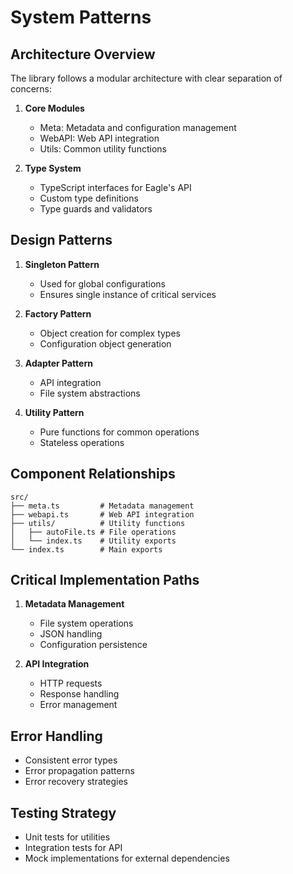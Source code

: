 # System Patterns

## Architecture Overview

The library follows a modular architecture with clear separation of concerns:

1. **Core Modules**

   - Meta: Metadata and configuration management
   - WebAPI: Web API integration
   - Utils: Common utility functions

2. **Type System**
   - TypeScript interfaces for Eagle's API
   - Custom type definitions
   - Type guards and validators

## Design Patterns

1. **Singleton Pattern**

   - Used for global configurations
   - Ensures single instance of critical services

2. **Factory Pattern**

   - Object creation for complex types
   - Configuration object generation

3. **Adapter Pattern**

   - API integration
   - File system abstractions

4. **Utility Pattern**
   - Pure functions for common operations
   - Stateless operations

## Component Relationships

```
src/
├── meta.ts         # Metadata management
├── webapi.ts       # Web API integration
├── utils/          # Utility functions
│   ├── autoFile.ts # File operations
│   └── index.ts    # Utility exports
└── index.ts        # Main exports
```

## Critical Implementation Paths

1. **Metadata Management**

   - File system operations
   - JSON handling
   - Configuration persistence

2. **API Integration**

   - HTTP requests
   - Response handling
   - Error management

## Error Handling

- Consistent error types
- Error propagation patterns
- Error recovery strategies

## Testing Strategy

- Unit tests for utilities
- Integration tests for API
- Mock implementations for external dependencies

